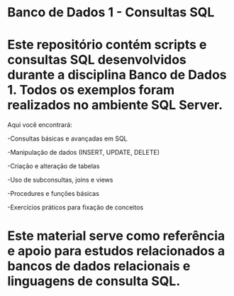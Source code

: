 # Banco de Dados 1 - Consultas SQL

# Este repositório contém scripts e consultas SQL desenvolvidos durante a disciplina Banco de Dados 1. Todos os exemplos foram realizados no ambiente SQL Server.

Aqui você encontrará:

-Consultas básicas e avançadas em SQL

-Manipulação de dados (INSERT, UPDATE, DELETE)

-Criação e alteração de tabelas

-Uso de subconsultas, joins e views

-Procedures e funções básicas

-Exercícios práticos para fixação de conceitos

# Este material serve como referência e apoio para estudos relacionados a bancos de dados relacionais e linguagens de consulta SQL.
